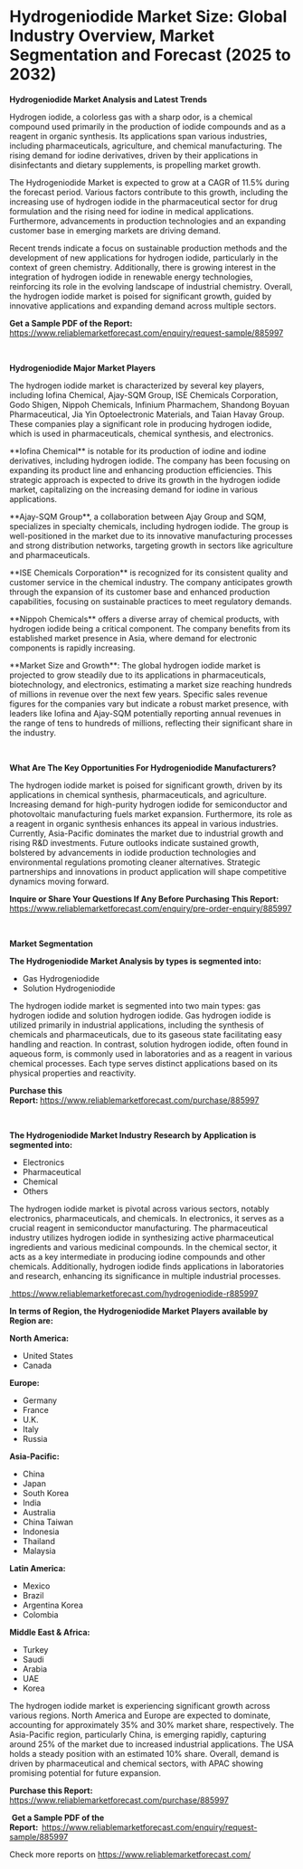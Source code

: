 <p><h1>Hydrogeniodide Market Size: Global Industry Overview, Market Segmentation and Forecast (2025 to 2032)</h1></p><p><strong>Hydrogeniodide Market Analysis and Latest Trends</strong></p>
<p><p>Hydrogen iodide, a colorless gas with a sharp odor, is a chemical compound used primarily in the production of iodide compounds and as a reagent in organic synthesis. Its applications span various industries, including pharmaceuticals, agriculture, and chemical manufacturing. The rising demand for iodine derivatives, driven by their applications in disinfectants and dietary supplements, is propelling market growth.</p><p>The Hydrogeniodide Market is expected to grow at a CAGR of 11.5% during the forecast period. Various factors contribute to this growth, including the increasing use of hydrogen iodide in the pharmaceutical sector for drug formulation and the rising need for iodine in medical applications. Furthermore, advancements in production technologies and an expanding customer base in emerging markets are driving demand.</p><p>Recent trends indicate a focus on sustainable production methods and the development of new applications for hydrogen iodide, particularly in the context of green chemistry. Additionally, there is growing interest in the integration of hydrogen iodide in renewable energy technologies, reinforcing its role in the evolving landscape of industrial chemistry. Overall, the hydrogen iodide market is poised for significant growth, guided by innovative applications and expanding demand across multiple sectors.</p></p>
<p><strong>Get a Sample PDF of the Report:&nbsp;</strong> <a href="https://www.reliablemarketforecast.com/enquiry/request-sample/885997?utm_campaign=3454&utm_medium=2&utm_source=Github&utm_content=ia&utm_term=31032025&utm_id=hydrogeniodide">https://www.reliablemarketforecast.com/enquiry/request-sample/885997</a></p>
<p>&nbsp;</p>
<p><strong>Hydrogeniodide Major Market Players</strong></p>
<p><p>The hydrogen iodide market is characterized by several key players, including Iofina Chemical, Ajay-SQM Group, ISE Chemicals Corporation, Godo Shigen, Nippoh Chemicals, Infinium Pharmachem, Shandong Boyuan Pharmaceutical, Jia Yin Optoelectronic Materials, and Taian Havay Group. These companies play a significant role in producing hydrogen iodide, which is used in pharmaceuticals, chemical synthesis, and electronics.</p><p>**Iofina Chemical** is notable for its production of iodine and iodine derivatives, including hydrogen iodide. The company has been focusing on expanding its product line and enhancing production efficiencies. This strategic approach is expected to drive its growth in the hydrogen iodide market, capitalizing on the increasing demand for iodine in various applications.</p><p>**Ajay-SQM Group**, a collaboration between Ajay Group and SQM, specializes in specialty chemicals, including hydrogen iodide. The group is well-positioned in the market due to its innovative manufacturing processes and strong distribution networks, targeting growth in sectors like agriculture and pharmaceuticals. </p><p>**ISE Chemicals Corporation** is recognized for its consistent quality and customer service in the chemical industry. The company anticipates growth through the expansion of its customer base and enhanced production capabilities, focusing on sustainable practices to meet regulatory demands.</p><p>**Nippoh Chemicals** offers a diverse array of chemical products, with hydrogen iodide being a critical component. The company benefits from its established market presence in Asia, where demand for electronic components is rapidly increasing.</p><p>**Market Size and Growth**: The global hydrogen iodide market is projected to grow steadily due to its applications in pharmaceuticals, biotechnology, and electronics, estimating a market size reaching hundreds of millions in revenue over the next few years. Specific sales revenue figures for the companies vary but indicate a robust market presence, with leaders like Iofina and Ajay-SQM potentially reporting annual revenues in the range of tens to hundreds of millions, reflecting their significant share in the industry.</p></p>
<p>&nbsp;</p>
<p><strong>What Are The Key Opportunities For Hydrogeniodide Manufacturers?</strong></p>
<p><p>The hydrogen iodide market is poised for significant growth, driven by its applications in chemical synthesis, pharmaceuticals, and agriculture. Increasing demand for high-purity hydrogen iodide for semiconductor and photovoltaic manufacturing fuels market expansion. Furthermore, its role as a reagent in organic synthesis enhances its appeal in various industries. Currently, Asia-Pacific dominates the market due to industrial growth and rising R&D investments. Future outlooks indicate sustained growth, bolstered by advancements in iodide production technologies and environmental regulations promoting cleaner alternatives. Strategic partnerships and innovations in product application will shape competitive dynamics moving forward.</p></p>
<p><strong>Inquire or Share Your Questions If Any Before Purchasing This Report:</strong> <a href="https://www.reliablemarketforecast.com/enquiry/pre-order-enquiry/885997?utm_campaign=3454&utm_medium=2&utm_source=Github&utm_content=ia&utm_term=31032025&utm_id=hydrogeniodide">https://www.reliablemarketforecast.com/enquiry/pre-order-enquiry/885997</a></p>
<p>&nbsp;</p>
<p><strong>Market Segmentation</strong></p>
<p><strong>The Hydrogeniodide Market Analysis by types is segmented into:</strong></p>
<p><ul><li>Gas Hydrogeniodide</li><li>Solution Hydrogeniodide</li></ul></p>
<p><p>The hydrogen iodide market is segmented into two main types: gas hydrogen iodide and solution hydrogen iodide. Gas hydrogen iodide is utilized primarily in industrial applications, including the synthesis of chemicals and pharmaceuticals, due to its gaseous state facilitating easy handling and reaction. In contrast, solution hydrogen iodide, often found in aqueous form, is commonly used in laboratories and as a reagent in various chemical processes. Each type serves distinct applications based on its physical properties and reactivity.</p></p>
<p><strong>Purchase this Report:&nbsp;</strong><a href="https://www.reliablemarketforecast.com/purchase/885997?utm_campaign=3454&utm_medium=2&utm_source=Github&utm_content=ia&utm_term=31032025&utm_id=hydrogeniodide">https://www.reliablemarketforecast.com/purchase/885997</a></p>
<p>&nbsp;</p>
<p><strong>The Hydrogeniodide Market Industry Research by Application is segmented into:</strong></p>
<p><ul><li>Electronics</li><li>Pharmaceutical</li><li>Chemical</li><li>Others</li></ul></p>
<p><p>The hydrogen iodide market is pivotal across various sectors, notably electronics, pharmaceuticals, and chemicals. In electronics, it serves as a crucial reagent in semiconductor manufacturing. The pharmaceutical industry utilizes hydrogen iodide in synthesizing active pharmaceutical ingredients and various medicinal compounds. In the chemical sector, it acts as a key intermediate in producing iodine compounds and other chemicals. Additionally, hydrogen iodide finds applications in laboratories and research, enhancing its significance in multiple industrial processes.</p></p>
<p><a href="https://www.reliablemarketforecast.com/hydrogeniodide-r885997?utm_campaign=3454&utm_medium=2&utm_source=Github&utm_content=ia&utm_term=31032025&utm_id=hydrogeniodide">&nbsp;https://www.reliablemarketforecast.com/hydrogeniodide-r885997</a></p>
<p><strong>In terms of Region, the Hydrogeniodide Market Players available by Region are:</strong></p>
<p>
    <p> <strong> North America: </strong>
        <ul>
            <li>United States</li>
            <li>Canada</li>
        </ul>
        </p> 
    <p> <strong> Europe: </strong>
        <ul>
            <li>Germany</li>
            <li>France</li>
            <li>U.K.</li>
            <li>Italy</li>
            <li>Russia</li>
        </ul>
        </p> 
    <p> <strong> Asia-Pacific: </strong>
        <ul>
            <li>China</li>
            <li>Japan</li>
            <li>South Korea</li>
            <li>India</li>
            <li>Australia</li>
            <li>China Taiwan</li>
            <li>Indonesia</li>
            <li>Thailand</li>
            <li>Malaysia</li>
        </ul>
        </p> 
    <p> <strong> Latin America: </strong>
        <ul>
            <li>Mexico</li>
            <li>Brazil</li>
            <li>Argentina Korea</li>
            <li>Colombia</li>
        </ul>
        </p> 
    <p> <strong> Middle East & Africa: </strong>
        <ul>
            <li>Turkey</li>
            <li>Saudi</li>
            <li>Arabia</li>
            <li>UAE</li>
            <li>Korea</li>
        </ul>
    </p>
    </p>
<p><p>The hydrogen iodide market is experiencing significant growth across various regions. North America and Europe are expected to dominate, accounting for approximately 35% and 30% market share, respectively. The Asia-Pacific region, particularly China, is emerging rapidly, capturing around 25% of the market due to increased industrial applications. The USA holds a steady position with an estimated 10% share. Overall, demand is driven by pharmaceutical and chemical sectors, with APAC showing promising potential for future expansion.</p></p>
<p><strong>Purchase this Report: </strong><a href="https://www.reliablemarketforecast.com/purchase/885997?utm_campaign=3454&utm_medium=2&utm_source=Github&utm_content=ia&utm_term=31032025&utm_id=hydrogeniodide">https://www.reliablemarketforecast.com/purchase/885997</a></p>
<p>&nbsp;<strong>Get a Sample PDF of the Report:&nbsp;&nbsp;</strong><a href="https://www.reliablemarketforecast.com/enquiry/request-sample/885997?utm_campaign=3454&utm_medium=2&utm_source=Github&utm_content=ia&utm_term=31032025&utm_id=hydrogeniodide">https://www.reliablemarketforecast.com/enquiry/request-sample/885997</a></p>
<p><strong></strong></p>
<p>Check more reports on <a href="https://www.reliablemarketforecast.com/?utm_campaign=3454&utm_medium=2&utm_source=Github&utm_content=ia&utm_term=31032025&utm_id=hydrogeniodide">https://www.reliablemarketforecast.com/</a></p>